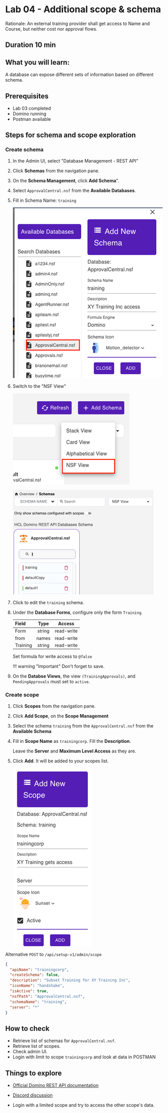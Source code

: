 # Lab 04 - Additional scope & schema

Rationale: An external training provider shall get access to Name and Course, but neither cost nor approval flows.

## Duration 10 min

## What you will learn:

A database can expose different sets of information based on different schema.

## Prerequisites

- Lab 03 completed
- Domino running
- Postman available

## Steps for schema and scope exploration

### Create schema

1. In the Admin UI, select "Database Management - REST API"
2. Click **Schemas** from the navigation pane.
2. On the **Schema Management**, click **Add Schema**".
3. Select `ApprovalCentral.nsf` from the **Available Databases**.
4. Fill in Schema Name: `training`

    ![Add Schema](img/AddSchema.png)

5. Switch to the "NSF View"

    ![NSF View](img/nsfView.png)

    ![TrainingSchema](img/TrainingSchema.png)

6. Click to edit the `training` schema.
7. Under the **Database Forms**, configure only  the form `Training`.

    | Field    |  Type  |   Access   |
    | -------- | :----: | :--------: |
    | Form     | string | read-write |
    | from     | names  | read-write |
    | Training | string | read-write |

    Set formula for write access to `@false`

    !!! warning "Important" 
        Don't forget to save.

8. On the **Databse Views**, the view `(TrainingApprovals)`, and `PendingApprovals` must set to `active`.


### Create scope

1. Click **Scopes** from the navigation pane.
2. Click **Add Scope**, on the **Scope Management**
3. Select the schema `training` from the `ApprovalCentral.nsf` from  the **Available Schema**
4. Fill in **Scope Name** as `trainingcorp`. Fill the **Description**.
  
    Leave the **Server** and **Maximum Level Access** as they are. 

5. Click **Add**. It will be added to your scopes list.

    ![Added scope](img/AddScope.png)

Alternative `POST` to `/api/setup-v1/admin/scope`

```json
{
  "apiName": "trainingcorp",
  "createSchema": false,
  "description": "Subset Training for XY Training Inc",
  "iconName": "handshake",
  "isActive": true,
  "nsfPath": "ApprovalCentral.nsf",
  "schemaName": "training",
  "server": "*"
}
```

## How to check

- Retrieve list of schemas for `ApprovalCentral.nsf`.
- Retrieve list of scopes.
- Check admin UI.
- Login with limit to scope `trainingcorp` and look at data in POSTMAN

## Things to explore

- [Official Domino REST API documentation](https://opensource.hcltechsw.com/Domino-rest-api/index.html)

- [Discord discussion](https://discord.com/invite/jmRHpDRnH4)
- Login with a limited scope and try to access the other scope's data.
